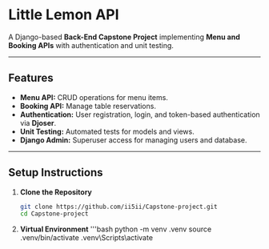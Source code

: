 # Little Lemon API

A Django-based **Back-End Capstone Project** implementing **Menu and Booking APIs** with authentication and unit testing.

---

## Features
- **Menu API:** CRUD operations for menu items.
- **Booking API:** Manage table reservations.
- **Authentication:** User registration, login, and token-based authentication via **Djoser**.
- **Unit Testing:** Automated tests for models and views.
- **Django Admin:** Superuser access for managing users and database.

---

## Setup Instructions

1. **Clone the Repository**
   ```bash
   git clone https://github.com/ii5ii/Capstone-project.git
   cd Capstone-project
2. **Virtual Environment**
   '''bash
   python -m venv .venv
   source .venv/bin/activate
   .venv\Scripts\activate
